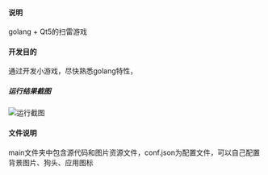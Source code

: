 #### 说明
  golang + Qt5的扫雷游戏
#### 开发目的
  通过开发小游戏，尽快熟悉golang特性，

##### 运行结果截图

![运行截图](https://i0.hdslb.com/bfs/album/80cbe1a2c85c645817cf3e76127078cb01b2a734.png)

#### 文件说明

main文件夹中包含源代码和图片资源文件，conf.json为配置文件，可以自己配置背景图片、狗头、应用图标
